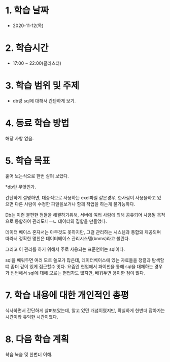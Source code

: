 # 1. 학습 날짜

* 2020-11-12(목)

# 2. 학습시간

* 17:00 ~ 22:00(클러스터)

# 3. 학습 범위 및 주제

* db랑 sql에 대해서 간단하게 보기.
# 4. 동료 학습 방법

해당 사항 없음.

# 5. 학습 목표

훝어 보는식으로 한번 살펴 보았다. 

*db란 무엇인가. 

간단하게 설명하면, 대중적으로 사용하는 exel파일 같은경우, 한사람이 사용을하고 있으면 다른 사람이 수정한 파일을보거나 함께 작업을 하는게 불가능하다. 

Db는 이런 불편한 점들을 해결하기위해, 서버에 여러 사람에 의해 공유되어 사용될 목적으로 통합하여 관리도니ㅡㄴ 데이터의 집합을 만들었다. 

데이터 베이스 혼자서는 아무것도 못하지만, 그걸 관리하는 시스템과 통합돼 제공되며 따라서 정확한 명친은 데이터베이스 관리시스템(bnms)라고 불린다. 

그리고 이 관리를 하기 위해서 주로 사용되는 표준언어는 sql이다.

sql을 배워두면 여러 모로 쓸모가 많은데, 데이터베이스에 있는 자료들을 정렬과 탐색할떄 좀더 깊이 있게 접근할수 잇다. 
요즘엔 현업에서 파이썬을 통해 sql을 대체하는 경우가 빈번해서 sql에 대해 모르는 현업자도 많지만, 배워두면 용이한 점이 많다. 

 # 7. 학습 내용에 대한 개인적인 총평
식사하면서 간단하게 살펴보았는데, 알고 있던 개념이였지만, 확실하게 한번더 잡아가는 시간이라 유익한 시간이였다. 

# 8. 다음 학습 계획
학습 복습 및 한번더 이해. 